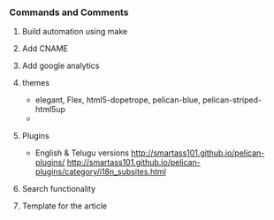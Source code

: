 ### Commands and Comments
1. Build automation using make
2. Add CNAME
3. Add google analytics
4. themes 
    - elegant, Flex, html5-dopetrope, pelican-blue, pelican-striped-html5up
    - 
5. Plugins
    - English & Telugu versions
        http://smartass101.github.io/pelican-plugins/
        http://smartass101.github.io/pelican-plugins/category/i18n_subsites.html

6. Search functionality

7. Template for the article


